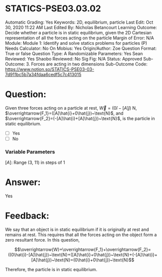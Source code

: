 # STATICS-PSE03.03.02

Automatic Grading: Yes
Keywords: 2D, equilibrium, particle
Last Edit: Oct 30, 2020 11:22 AM
Last Edited By: Nicholas Betancourt
Learning Outcome: Decide whether a particle is in static equilibrium, given the 2D Cartesian representation of all the forces acting on the particle
Margin of Error: N/A
Module: Module 1: Identify and solve statics problems for particles (P)
Needs Calculator: No
On Mobius: Yes
Origin/Author: Zoe
Question Format: True or false
Question Type: A
Randomizable Parameters: Yes
Sean Reviewed: Yes
Shaobo Reviewed: No
Sig Fig: N/A
Status: Approved
Sub-Outcome: 3. Forces are acting in two dimensions
Sub-Outcome Code: https://www.notion.so/STATICS-PSE03-03-7d911bc5b7a34fdaa6cedf5c7c413015

# Question:

Given three forces acting on a particle at rest, $\overrightarrow{W}=(0\hat{i}-[A]\hat{j})~\text{N}$, $\overrightarrow{F_1}=([A]\hat{i}+0\hat{j})~\text{N}$, and $\overrightarrow{F_2}=(-[A]\hat{i}+[A]\hat{j})~\text{N}$, is the particle in static equilibrium.

- [ ]  Yes
- [ ]  No

### Variable Parameters

$[A]:$ Range (3, 11) in steps of 1

# Answer:

Yes

# Feedback:

We say that an object is in static equilibrium if it is originally at rest and remains at rest. This requires that all the forces acting on the object form a zero resultant force. In this question, 

$$\overrightarrow{W}+\overrightarrow{F_1}+\overrightarrow{F_2}=((0\hat{i}-[A]\hat{j})~\text{N}+([A]\hat{i}+0\hat{j})~\text{N}+(-[A]\hat{i}+[A]\hat{j})~\text{N}=(0\hat{i}+0\hat{j})~\text{N}$$

Therefore, the particle is in static equilibrium.